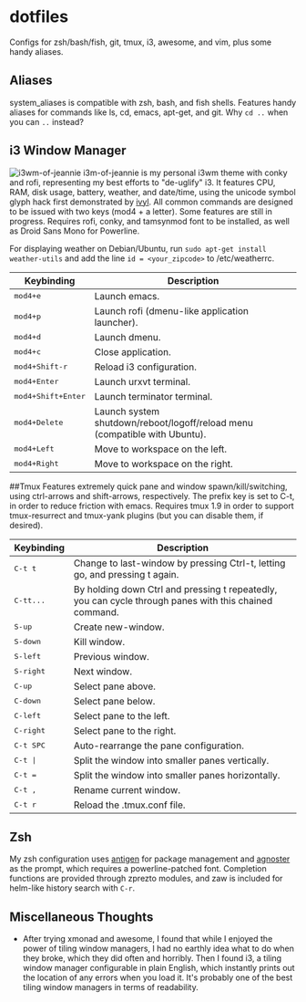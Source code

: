 # dotfiles

Configs for zsh/bash/fish, git, tmux, i3, awesome, and vim, plus some handy aliases.

## Aliases
system_aliases is compatible with zsh, bash, and fish shells. Features handy aliases for commands like ls, cd, emacs, apt-get, and git. Why `cd ..` when you can `..` instead?

## i3 Window Manager
![i3wm-of-jeannie](/../master/screenshots/i3wm-of-jeannie.png?raw=true)
i3m-of-jeannie is my personal i3wm theme with conky and rofi, representing my best efforts to "de-uglify" i3. It features CPU, RAM, disk usage, battery, weather, and date/time, using the unicode symbol glyph hack first demonstrated by [ivyl](https://github.com/ivyl/i3-config). All common commands are designed to be issued with two keys (mod4 + a letter). Some features are still in progress. Requires rofi, conky, and tamsynmod font to be installed, as well as Droid Sans Mono for Powerline.

For displaying weather on Debian/Ubuntu, run `sudo apt-get install weather-utils` and add the line `id = <your_zipcode>` to /etc/weatherrc.

Keybinding            | Description
----------------------|------------------------------------------------------------
<kbd>mod4+e</kbd>     | Launch emacs.
<kbd>mod4+p</kbd>     | Launch rofi (dmenu-like application launcher).
<kbd>mod4+d</kbd>     | Launch dmenu.
<kbd>mod4+c</kbd>     | Close application.
<kbd>mod4+Shift-r</kbd> | Reload i3 configuration.
<kbd>mod4+Enter</kbd>   | Launch urxvt terminal.
<kbd>mod4+Shift+Enter</kbd> | Launch terminator terminal.
<kbd>mod4+Delete</kbd> | Launch system shutdown/reboot/logoff/reload menu (compatible with Ubuntu).
<kbd>mod4+Left</kbd>  | Move to workspace on the left.
<kbd>mod4+Right</kbd> | Move to workspace on the right.

##Tmux
Features extremely quick pane and window spawn/kill/switching, using ctrl-arrows and shift-arrows, respectively. The prefix key is set to C-t, in order to reduce friction with emacs. Requires tmux 1.9 in order to support tmux-resurrect and tmux-yank plugins (but you can disable them, if desired).

Keybinding         | Description
-------------------|------------------------------------------------------------
<kbd>C-t t</kbd>   | Change to last-window by pressing Ctrl-t, letting go, and pressing t again.
<kbd>C-tt...</kbd> | By holding down Ctrl and pressing t repeatedly, you can cycle through panes with this chained command.
<kbd>S-up</kbd>    | Create new-window.
<kbd>S-down</kbd>  | Kill window.
<kbd>S-left</kbd>  | Previous window.
<kbd>S-right</kbd> | Next window.
<kbd>C-up</kbd>    | Select pane above.
<kbd>C-down</kbd>  | Select pane below.
<kbd>C-left</kbd>  | Select pane to the left.
<kbd>C-right</kbd> | Select pane to the right.
<kbd>C-t SPC </kbd> | Auto-rearrange the pane configuration.
<kbd>C-t \|</kbd>  | Split the window into smaller panes vertically.
<kbd>C-t =</kbd>   | Split the window into smaller panes horizontally.
<kbd>C-t ,</kbd>   | Rename current window.
<kbd>C-t r</kbd>   | Reload the .tmux.conf file.

## Zsh
My zsh configuration uses [antigen](https://github.com/zsh-users/antigen) for package management and [agnoster](https://github.com/robbyrussell/oh-my-zsh/wiki/Themes#agnoster) as the prompt, which requires a powerline-patched font. Completion functions are provided through zprezto modules, and zaw is included for helm-like history search with `C-r`.

## Miscellaneous Thoughts
* After trying xmonad and awesome, I found that while I enjoyed the power of tiling window managers, I had no earthly idea what to do when they broke, which they did often and horribly. Then I found i3, a tiling window manager configurable in plain English, which instantly prints out the location of any errors when you load it. It's probably one of the best tiling window managers in terms of readability.
